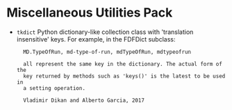 # Miscellaneous Utilities Pack

- `tkdict` Python dictionary-like collection class with 'translation
        insensitive' keys. For example, in the FDFDict subclass:

        MD.TypeOfRun, md-type-of-run, mdTypeOfRun, mdtypeofrun

        all represent the same key in the dictionary. The actual form of the
        key returned by methods such as 'keys()' is the latest to be used in
        a setting operation.

        Vladimir Dikan and Alberto Garcia, 2017
	
